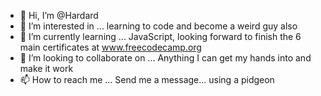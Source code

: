 - 👋 Hi, I’m @Hardard
- 👀 I’m interested in ... learning to code and become a weird guy also
- 🌱 I’m currently learning ... JavaScript, looking forward to finish the 6 main certificates at www.freecodecamp.org
- 💞️ I’m looking to collaborate on ... Anything I can get my hands into and make it work
- 📫 How to reach me ... Send me a message... using a pidgeon

<!---
Hardard/Hardard is a ✨ special ✨ repository because its `README.md` (this file) appears on your GitHub profile.
You can click the Preview link to take a look at your changes.
--->
